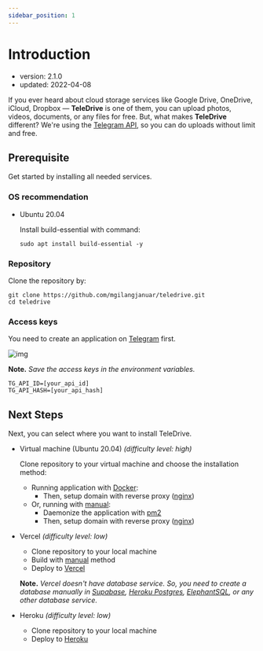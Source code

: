 ```yaml
---
sidebar_position: 1
---
```


# Introduction

 - version: 2.1.0
 - updated: 2022-04-08

If you ever heard about cloud storage services like Google Drive, OneDrive, iCloud, Dropbox &mdash; **TeleDrive** is one of them, you can upload photos, videos, documents, or any files for free. But, what makes **TeleDrive** different? We're using the <a href="https://core.telegram.org/api#telegram-api" target="_blank">Telegram API</a>, so you can do uploads without limit and free.

## Prerequisite

Get started by installing all needed services.

### OS recommendation

- Ubuntu 20.04

  Install build-essential with command:

  ```shell
  sudo apt install build-essential -y
  ```

### Repository

Clone the repository by:

```shell
git clone https://github.com/mgilangjanuar/teledrive.git
cd teledrive
```

### Access keys

You need to create an application on [Telegram](https://my.telegram.org/) first.

![img](https://res.cloudinary.com/mgilangjanuar/image/upload/v1648508069/teledrive/Screen_Shot_2022-03-29_at_05.52.20_rf4dxt.png)

**Note.** *Save the access keys in the environment variables.*

```
TG_API_ID=[your_api_id]
TG_API_HASH=[your_api_hash]
```

## Next Steps

Next, you can select where you want to install TeleDrive.

- Virtual machine (Ubuntu 20.04) *(difficulty level: high)*

  Clone repository to your virtual machine and choose the installation method:

  - Running application with [Docker](/docs/installation/docker):
    - Then, setup domain with reverse proxy ([nginx](/docs/deoployment/nginx))
  - Or, running with [manual](/docs/installation/manual):
    - Daemonize the application with [pm2](/docs/deoployment/pm2)
    - Then, setup domain with reverse proxy ([nginx](/docs/deoployment/nginx))


- Vercel *(difficulty level: low)*

  - Clone repository to your local machine
  - Build with [manual](/docs/installation/manual) method
  - Deploy to [Vercel](/docs/deployment/vercel)

  **Note.** *Vercel doesn't have database service. So, you need to create a database manually in [Supabase](https://supabase.com/), [Heroku Postgres](https://elements.heroku.com/addons/heroku-postgresql), [ElephantSQL](https://www.elephantsql.com/), or any other database service.*

- Heroku *(difficulty level: low)*

  - Clone repository to your local machine
  - Deploy to [Heroku](/docs/deployment/heroku)
